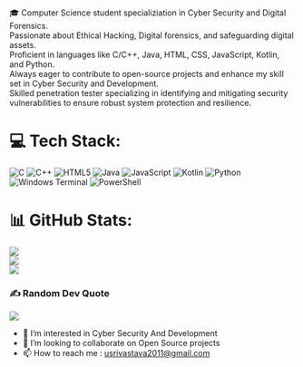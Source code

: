 🎓 Computer Science student specializiation in Cyber Security and Digital Forensics. <br>Passionate about Ethical Hacking, Digital forensics, and safeguarding digital assets. <br>Proficient in languages like C/C++, Java, HTML, CSS, JavaScript, Kotlin, and Python. <br>Always eager to contribute to open-source projects and enhance my skill set in Cyber Security and Development.<br>Skilled penetration tester specializing in identifying and mitigating security vulnerabilities to ensure robust system protection and resilience.


# 💻 Tech Stack:
![C](https://img.shields.io/badge/c-%2300599C.svg?style=for-the-badge&logo=c&logoColor=white) ![C++](https://img.shields.io/badge/c++-%2300599C.svg?style=for-the-badge&logo=c%2B%2B&logoColor=white) ![HTML5](https://img.shields.io/badge/html5-%23E34F26.svg?style=for-the-badge&logo=html5&logoColor=white) ![Java](https://img.shields.io/badge/java-%23ED8B00.svg?style=for-the-badge&logo=openjdk&logoColor=white) ![JavaScript](https://img.shields.io/badge/javascript-%23323330.svg?style=for-the-badge&logo=javascript&logoColor=%23F7DF1E) ![Kotlin](https://img.shields.io/badge/kotlin-%237F52FF.svg?style=for-the-badge&logo=kotlin&logoColor=white) ![Python](https://img.shields.io/badge/python-3670A0?style=for-the-badge&logo=python&logoColor=ffdd54) ![Windows Terminal](https://img.shields.io/badge/Windows%20Terminal-%234D4D4D.svg?style=for-the-badge&logo=windows-terminal&logoColor=white) ![PowerShell](https://img.shields.io/badge/PowerShell-%235391FE.svg?style=for-the-badge&logo=powershell&logoColor=white)
# 📊 GitHub Stats:
![](https://github-readme-stats.vercel.app/api?username=codes-by-utkarsh&theme=dark&hide_border=false&include_all_commits=false&count_private=false)<br/>
![](https://github-readme-streak-stats.herokuapp.com/?user=codes-by-utkarsh&theme=dark&hide_border=false)<br/>
![](https://github-readme-stats.vercel.app/api/top-langs/?username=codes-by-utkarsh&theme=dark&hide_border=false&include_all_commits=false&count_private=false&layout=compact)

### ✍️ Random Dev Quote
![](https://quotes-github-readme.vercel.app/api?type=horizontal&theme=radical)

- 👀 I’m interested in Cyber Security And Development  
- 💞️ I’m looking to collaborate on Open Source projects
- 📫 How to reach me : usrivastava2011@gmail.com
